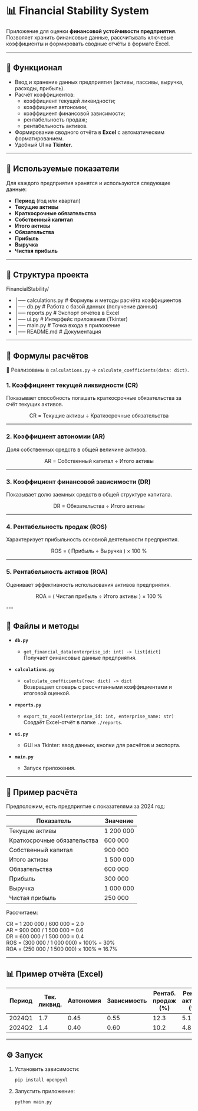 # 📊 Financial Stability System

Приложение для оценки **финансовой устойчивости предприятия**.  
Позволяет хранить финансовые данные, рассчитывать ключевые коэффициенты и формировать сводные отчёты в формате Excel.

---

## 🚀 Функционал
- Ввод и хранение данных предприятия (активы, пассивы, выручка, расходы, прибыль).
- Расчёт коэффициентов:
  - коэффициент текущей ликвидности;
  - коэффициент автономии;
  - коэффициент финансовой зависимости;
  - рентабельность продаж;
  - рентабельность активов.
- Формирование сводного отчёта в **Excel** с автоматическим форматированием.
- Удобный UI на **Tkinter**.

---

## 🧮 Используемые показатели

Для каждого предприятия хранятся и используются следующие данные:

- **Период** (год или квартал)  
- **Текущие активы**  
- **Краткосрочные обязательства**  
- **Собственный капитал**  
- **Итого активы**  
- **Обязательства**  
- **Прибыль**  
- **Выручка**  
- **Чистая прибыль**

---

## 📂 Структура проекта

FinancialStability/
- │── calculations.py # Формулы и методы расчёта коэффициентов
- │── db.py # Работа с базой данных (получение данных)
- │── reports.py # Экспорт отчётов в Excel
- │── ui.py # Интерфейс приложения (Tkinter)
- │── main.py # Точка входа в приложение
- │── README.md # Документация

---

## 🔢 Формулы расчётов

📌 Реализованы в `calculations.py` → `calculate_coefficients(data: dict)`.

### 1. Коэффициент текущей ликвидности (CR)

Показывает способность погашать краткосрочные обязательства за счёт текущих активов.

<div align="center">

CR = Текущие активы ÷ Краткосрочные обязательства

</div>

---

### 2. Коэффициент автономии (AR)

Доля собственных средств в общей величине активов.

<div align="center">

AR = Собственный капитал ÷ Итого активы

</div>

---

### 3. Коэффициент финансовой зависимости (DR)

Показывает долю заемных средств в общей структуре капитала.

<div align="center">

DR = Обязательства ÷ Итого активы

</div>

---

### 4. Рентабельность продаж (ROS)

Характеризует прибыльность основной деятельности предприятия.

<div align="center">

ROS = ( Прибыль ÷ Выручка ) × 100 %

</div>

---

### 5. Рентабельность активов (ROA)

Оценивает эффективность использования активов предприятия.

<div align="center">

ROA = ( Чистая прибыль ÷ Итого активы ) × 100 %

</div>
---

## 📑 Файлы и методы

- **`db.py`**
  - `get_financial_data(enterprise_id: int) -> list[dict]`  
    Получает финансовые данные предприятия.

- **`calculations.py`**
  - `calculate_coefficients(row: dict) -> dict`  
    Возвращает словарь с рассчитанными коэффициентами и итоговой оценкой.

- **`reports.py`**
  - `export_to_excel(enterprise_id: int, enterprise_name: str)`  
    Создаёт Excel-отчёт в папке `./reports`.

- **`ui.py`**
  - GUI на Tkinter: ввод данных, кнопки для расчётов и экспорта.

- **`main.py`**
  - Запуск приложения.

---

## 📝 Пример расчёта

Предположим, есть предприятие с показателями за 2024 год:

| Показатель                     | Значение     |
|-------------------------------|-------------|
| Текущие активы                | 1 200 000   |
| Краткосрочные обязательства   | 600 000     |
| Собственный капитал           | 900 000     |
| Итого активы                  | 1 500 000   |
| Обязательства                 | 600 000     |
| Прибыль                       | 300 000     |
| Выручка                       | 1 000 000   |
| Чистая прибыль                | 250 000     |

Рассчитаем:

CR = 1 200 000 / 600 000 = 2.0  
AR = 900 000 / 1 500 000 = 0.6  
DR = 600 000 / 1 500 000 = 0.4  
ROS = (300 000 / 1 000 000) × 100% = 30%  
ROA = (250 000 / 1 500 000) × 100% ≈ 16.7%  

---

## 📊 Пример отчёта (Excel)

| Период | Тек. ликвид. | Автономия | Зависимость | Рентаб. продаж (%) | Рентаб. активов (%) | Оценка   |
|--------|--------------|-----------|-------------|--------------------|---------------------|----------|
| 2024Q1 | 1.7          | 0.45      | 0.55        | 12.3               | 5.1                 | Устойч.  |
| 2024Q2 | 1.4          | 0.40      | 0.60        | 10.2               | 4.8                 | Средняя  |

---

## ⚙️ Запуск

1. Установить зависимости:
   ```bash
   pip install openpyxl

2. Запустить приложение:
    ```bash
    python main.py